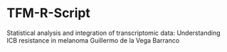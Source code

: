# TFM-R-Script
Statistical analysis and integration of transcriptomic data: Understanding ICB resistance in melanoma
Guillermo de la Vega Barranco
